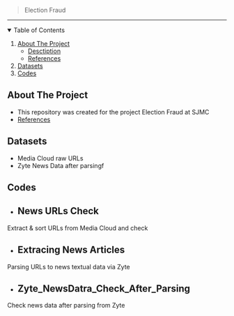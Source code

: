 > Election Fraud 
---
<!-- TABLE OF CONTENTS -->
<details open="open">
  <summary>Table of Contents</summary>
  <ol>
    <li>
      <a href="#about-the-project">About The Project</a>
      <ul>
        <li><a href="#desctiption">Desctiption</a></li>
        <li><a href="#references">References</a></li>
      </ul>
    </li>
    <li>
      <a href="#Datasets">Datasets</a>
    <li>
      <a href="#Codess">Codes</a>
    </li>


    
  </ol>
</details>


<!-- ABOUT THE PROJECT -->
## About The Project
- This repository was created for the project Election Fraud at SJMC
- [References](#references)


## Datasets
- Media Cloud raw URLs
- Zyte News Data after parsingf



<!-- CODES -->
## Codes
- ## News URLs Check
Extract & sort URLs from Media Cloud and check

- ## Extracing News Articles
Parsing URLs to news textual data via Zyte

- ## Zyte_NewsDatra_Check_After_Parsing
Check news data after parsing from Zyte
 





